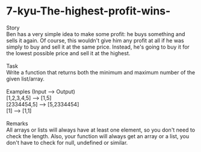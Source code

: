 # 7-kyu-The-highest-profit-wins-
Story
<br>
Ben has a very simple idea to make some profit: he buys something and sells it again. Of course, this wouldn't give him any profit at all if he was simply to buy and sell it at the same price. Instead, he's going to buy it for the lowest possible price and sell it at the highest.
<br><br>
Task
<br>
Write a function that returns both the minimum and maximum number of the given list/array.
<br><br>
Examples (Input --> Output)
<br>
[1,2,3,4,5] --> [1,5]
<br>
[2334454,5] --> [5,2334454]
<br>
[1]         --> [1,1]
<br><br>
Remarks
<br>
All arrays or lists will always have at least one element, so you don't need to check the length. Also, your function will always get an array or a list, you don't have to check for null, undefined or similar.
